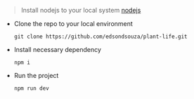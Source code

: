 > Install nodejs to your local system [nodejs](https://nodejs.org/en/download)

- Clone the repo to your local environment
  ```
  git clone https://github.com/edsondsouza/plant-life.git
  ```
- Install necessary dependency
  ```
  npm i
  ```
- Run the project
  ```
  npm run dev
  ```